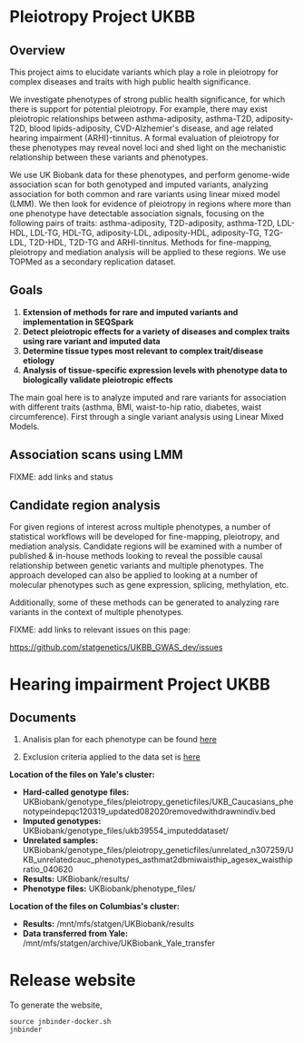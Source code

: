 # Pleiotropy Project UKBB

## Overview

This project aims to elucidate variants which play a role in pleiotropy for complex diseases and traits with high public health significance.

We investigate phenotypes of strong public health significance, for which there is support for potential pleiotropy. 
For example, there may exist pleiotropic relationships between asthma-adiposity, asthma-T2D, adiposity-T2D,
 blood lipids-adiposity, CVD-Alzhemier's disease, and age related hearing impairment (ARHI)-tinnitus. A formal evaluation of pleiotropy for these phenotypes may 
reveal novel loci and shed light on the mechanistic relationship between these variants and phenotypes.

We use UK Biobank data for these phenotypes, and perform genome-wide association scan for both genotyped and imputed variants, 
analyzing association for both common and rare variants using linear mixed model (LMM).
We then look for evidence of pleiotropy in regions where more than one phenotype have detectable association signals, focusing on
the following pairs of traits: asthma-adiposity, T2D-adiposity, asthma-T2D, LDL-HDL, LDL-TG, HDL-TG, adiposity-LDL, adiposity-HDL,
adiposity-TG, T2G-LDL, T2D-HDL, T2D-TG and ARHI-tinnitus. Methods for fine-mapping, pleiotropy
and mediation analysis will be applied to these regions. We use TOPMed as a secondary replication dataset. 

## Goals

1. **Extension of methods for rare and imputed variants and implementation in SEQSpark**
2. **Detect pleiotropic effects for a variety of diseases and complex traits using rare variant and imputed data**
3. **Determine tissue types most relevant to complex trait/disease etiology**
4. **Analysis of tissue-specific expression levels with phenotype data to biologically validate pleiotropic effects**

The main goal here is to analyze imputed and rare variants for association with different traits (asthma, BMI, waist-to-hip ratio, diabetes, waist circumference). First through a single variant analysis using Linear Mixed Models.

## Association scans using LMM

FIXME: add links and status

## Candidate region analysis

For given regions of interest across multiple phenotypes, a number of statistical workflows will be developed for fine-mapping, pleiotropy, and mediation analysis. Candidate regions will be examined with a number of published & in-house methods looking to reveal
the possible causal relationship between genetic variants and multiple phenotypes. The approach developed can also be applied to looking at a number of molecular phenotypes
such as gene expression, splicing, methylation, etc.

Additionally, some of these methods can be generated to analyzing rare variants in the context of multiple phenotypes.

FIXME: add links to relevant issues on this page: 

https://github.com/statgenetics/UKBB_GWAS_dev/issues

# Hearing impairment Project UKBB

## **Documents**

1. Analisis plan for each phenotype can be found [here](https://drive.google.com/drive/u/0/folders/1-lL0gRk95W7hDi7Cs2GacYLPqIDJlP-J)

2. Exclusion criteria applied to the data set is [here](https://drive.google.com/file/d/1AEbw794i9J6bBbcsrZ02s28nGqk0t9fS/view?usp=sharing)


**Location of the files on Yale's cluster:**

* **Hard-called genotype files:** UKBiobank/genotype_files/pleiotropy_geneticfiles/UKB_Caucasians_phenotypeindepqc120319_updated082020removedwithdrawnindiv.bed
* **Imputed genotypes:** UKBiobank/genotype_files/ukb39554_imputeddataset/
* **Unrelated samples:** UKBiobank/genotype_files/pleiotropy_geneticfiles/unrelated_n307259/UKB_unrelatedcauc_phenotypes_asthmat2dbmiwaisthip_agesex_waisthipratio_040620
* **Results:** UKBiobank/results/
* **Phenotype files:** UKBiobank/phenotype_files/

**Location of the files on Columbias's cluster:**

* **Results:** /mnt/mfs/statgen/UKBiobank/results
* **Data transferred from Yale:** /mnt/mfs/statgen/archive/UKBiobank_Yale_transfer

# Release website

To generate the website,

```
source jnbinder-docker.sh
jnbinder
```
